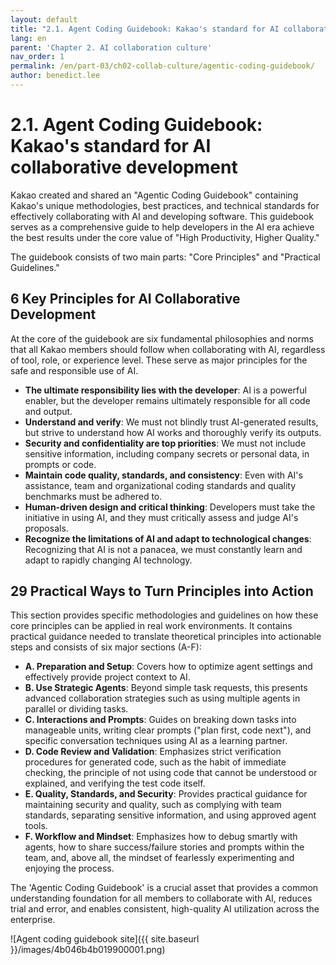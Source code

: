 ```yaml
---
layout: default
title: "2.1. Agent Coding Guidebook: Kakao's standard for AI collaborative development"
lang: en
parent: 'Chapter 2. AI collaboration culture'
nav_order: 1
permalink: /en/part-03/ch02-collab-culture/agentic-coding-guidebook/
author: benedict.lee
---
```


# 2.1. Agent Coding Guidebook: Kakao's standard for AI collaborative development

Kakao created and shared an "Agentic Coding Guidebook" containing Kakao's unique methodologies, best practices, and technical standards for effectively collaborating with AI and developing software. This guidebook serves as a comprehensive guide to help developers in the AI era achieve the best results under the core value of "High Productivity, Higher Quality."

The guidebook consists of two main parts: "Core Principles" and "Practical Guidelines."

## 6 Key Principles for AI Collaborative Development 

At the core of the guidebook are six fundamental philosophies and norms that all Kakao members should follow when collaborating with AI, regardless of tool, role, or experience level. These serve as major principles for the safe and responsible use of AI.

- **The ultimate responsibility lies with the developer**: AI is a powerful enabler, but the developer remains ultimately responsible for all code and output.
- **Understand and verify**: We must not blindly trust AI-generated results, but strive to understand how AI works and thoroughly verify its outputs.
- **Security and confidentiality are top priorities**: We must not include sensitive information, including company secrets or personal data, in prompts or code.
- **Maintain code quality, standards, and consistency**: Even with AI's assistance, team and organizational coding standards and quality benchmarks must be adhered to.
- **Human-driven design and critical thinking**: Developers must take the initiative in using AI, and they must critically assess and judge AI's proposals.
- **Recognize the limitations of AI and adapt to technological changes**: Recognizing that AI is not a panacea, we must constantly learn and adapt to rapidly changing AI technology.

## 29 Practical Ways to Turn Principles into Action 

This section provides specific methodologies and guidelines on how these core principles can be applied in real work environments. It contains practical guidance needed to translate theoretical principles into actionable steps and consists of six major sections (A-F):

- **A. Preparation and Setup**: Covers how to optimize agent settings and effectively provide project context to AI.
- **B. Use Strategic Agents**: Beyond simple task requests, this presents advanced collaboration strategies such as using multiple agents in parallel or dividing tasks.
- **C. Interactions and Prompts**: Guides on breaking down tasks into manageable units, writing clear prompts ("plan first, code next"), and specific conversation techniques using AI as a learning partner.
- **D. Code Review and Validation**: Emphasizes strict verification procedures for generated code, such as the habit of immediate checking, the principle of not using code that cannot be understood or explained, and verifying the test code itself.
- **E. Quality, Standards, and Security**: Provides practical guidance for maintaining security and quality, such as complying with team standards, separating sensitive information, and using approved agent tools.
- **F. Workflow and Mindset**: Emphasizes how to debug smartly with agents, how to share success/failure stories and prompts within the team, and, above all, the mindset of fearlessly experimenting and enjoying the process.

The 'Agentic Coding Guidebook' is a crucial asset that provides a common understanding foundation for all members to collaborate with AI, reduces trial and error, and enables consistent, high-quality AI utilization across the enterprise.

![Agent coding guidebook site]({{ site.baseurl }}/images/4b046b4b019900001.png)
